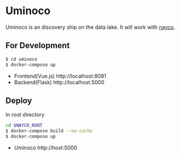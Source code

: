 # Uminoco

Uminoco is an discovery ship on the data lake. It will work with [nayco](https://github.com/tac0x2a/nayco).

## For Development

```sh
$ cd uminoco
$ docker-compose up
```

+ Frontend(Vue.js) http://localhost:8081
+ Backend(Flask) http://localhost:5000


## Deploy
In root directory

```sh
cd $NAYCO_ROOT
$ docker-compose build --no-cache
$ docker-compose up
```

+ Uminoco http://host:5000